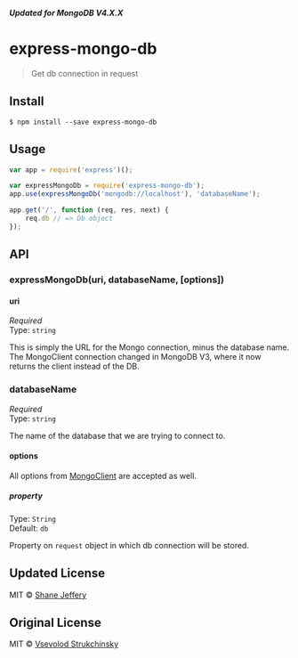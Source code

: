 ***Updated for MongoDB V4.X.X***

# express-mongo-db

> Get db connection in request


## Install

```
$ npm install --save express-mongo-db
```


## Usage

```js
var app = require('express')();

var expressMongoDb = require('express-mongo-db');
app.use(expressMongoDb('mongodb://localhost'), 'databaseName');

app.get('/', function (req, res, next) {
	req.db // => Db object
});
```


## API

### expressMongoDb(uri, databaseName, [options])

#### uri

*Required*  
Type: `string`

This is simply the URL for the Mongo connection, minus the database name.  The MongoClient connection changed in MongoDB V3, where it now returns the client instead of the DB.

### databaseName

*Required*  
Type: `string`

The name of the database that we are trying to connect to.

#### options

All options from [MongoClient](http://mongodb.github.io/node-mongodb-native/2.0/api/MongoClient.html) are accepted as well.

##### property

Type: `String`  
Default: `db`

Property on `request` object in which db connection will be stored.

## Updated License

MIT © [Shane Jeffery](http://github.com/1RM)

## Original License

MIT © [Vsevolod Strukchinsky](http://github.com/floatdrop)
